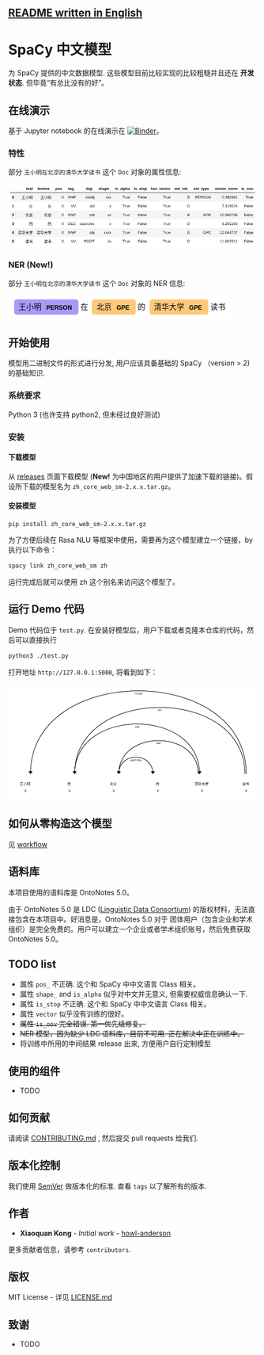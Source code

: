 [README written in English](README.en-US.md)
------------------------------

# SpaCy 中文模型

为 SpaCy 提供的中文数据模型. 这些模型目前比较实现的比较粗糙并且还在 **开发状态**. 但毕竟“有总比没有的好”。

## 在线演示

基于 Jupyter notebook 的在线演示在 [![Binder](https://mybinder.org/badge.svg)](https://mybinder.org/v2/gh/howl-anderson/Chinese_models_for_SpaCy/master?filepath=notebooks%2Fdemo.ipynb)。

### 特性
部分 `王小明在北京的清华大学读书` 这个 `Doc` 对象的属性信息:

![attributes_of_doc](.images/attributes_of_doc.png)

### NER (**New!**)
部分 `王小明在北京的清华大学读书` 这个 `Doc` 对象的 NER 信息:

![ner_of_doc](.images/ner_of_doc.png)

## 开始使用

模型用二进制文件的形式进行分发, 用户应该具备基础的 SpaCy （version > 2) 的基础知识.

### 系统要求

Python 3 (也许支持 python2, 但未经过良好测试)

### 安装

#### 下载模型
从 [releases](https://github.com/howl-anderson/Chinese_models_for_SpaCy/releases) 页面下载模型 (**New!** 为中国地区的用户提供了加速下载的链接)。假设所下载的模型名为 `zh_core_web_sm-2.x.x.tar.gz`。

#### 安装模型

```
pip install zh_core_web_sm-2.x.x.tar.gz
```

为了方便后续在 Rasa NLU 等框架中使用，需要再为这个模型建立一个链接，by 执行以下命令：

```bash
spacy link zh_core_web_sm zh
```

运行完成后就可以使用 zh 这个别名来访问这个模型了。

## 运行 Demo 代码

Demo 代码位于 `test.py`. 在安装好模型后，用户下载或者克隆本仓库的代码，然后可以直接执行

```bash
python3 ./test.py
```

打开地址 `http://127.0.0.1:5000`, 将看到如下：

![Dependency of doc](.images/dependency_of_doc.png)

## 如何从零构造这个模型

见 [workflow](workflow.md)

## 语料库
本项目使用的语料库是 OntoNotes 5.0。

由于 OntoNotes 5.0 是 LDC ([Linguistic Data Consortium](https://www.ldc.upenn.edu/)) 的版权材料，无法直接包含在本项目中。好消息是，OntoNotes 5.0 对于 团体用户（包含企业和学术组织）是完全免费的。用户可以建立一个企业或者学术组织账号，然后免费获取 OntoNotes 5.0。

## TODO list

* 属性 `pos_` 不正确. 这个和 SpaCy 中中文语言 Class 相关。
* 属性 `shape_` and `is_alpha` 似乎对中文并无意义, 但需要权威信息确认一下.
* 属性 `is_stop` 不正确. 这个和 SpaCy 中中文语言 Class 相关。
* 属性 `vector` 似乎没有训练的很好。
* <s>属性 `is_oov` 完全错误. 第一优先级修复。</s>
* <s>NER 模型，因为缺少 LDC 语料库，目前不可用. 正在解决中正在训练中。</s> 
* 将训练中所用的中间结果 release 出来, 方便用户自行定制模型

## 使用的组件

* TODO

## 如何贡献

请阅读 [CONTRIBUTING.md](https://gist.github.com/PurpleBooth/b24679402957c63ec426) , 然后提交 pull requests 给我们.

## 版本化控制

我们使用 [SemVer](http://semver.org/) 做版本化的标准. 查看 `tags` 以了解所有的版本.

## 作者

* **Xiaoquan Kong** - *Initial work* - [howl-anderson](https://github.com/howl-anderson)

更多贡献者信息，请参考 `contributors`.

## 版权

MIT License - 详见 [LICENSE.md](LICENSE.md)

## 致谢

* TODO
